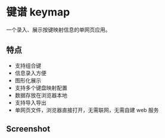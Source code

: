 # 键谱 keymap

一个录入、展示按键映射信息的单网页应用。

## 特点

* 支持组合键
* 信息录入方便
* 图形化展示
* 支持多个键盘映射配置
* 数据存放在浏览器本地
* 支持导入导出
* 单网页文件，浏览器直接打开，无需联网，无需自建 web 服务

## Screenshot

